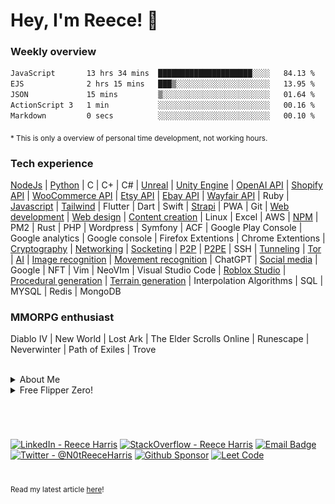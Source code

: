 # Hey, I'm Reece! 👋


### Weekly overview

<!--START_SECTION:waka-->

```txt
JavaScript       13 hrs 34 mins  █████████████████████░░░░   84.13 %
EJS              2 hrs 15 mins   ███▒░░░░░░░░░░░░░░░░░░░░░   13.95 %
JSON             15 mins         ▒░░░░░░░░░░░░░░░░░░░░░░░░   01.64 %
ActionScript 3   1 min           ░░░░░░░░░░░░░░░░░░░░░░░░░   00.16 %
Markdown         0 secs          ░░░░░░░░░░░░░░░░░░░░░░░░░   00.10 %
```

<!--END_SECTION:waka-->
<sub>* This is only a overview of personal time development, not working hours.</sub>


### Tech experience
[NodeJs](https://github.com/search?q=owner%3ANotReeceHarris++language%3AJavaScript&type=code) |
[Python](https://github.com/search?q=owner%3ANotReeceHarris++language%3APython+&type=code) |
C |
C+ |
C# |
[Unreal](https://github.com/EndlessHalls) |
[Unity Engine](https://github.com/EndlessHalls) |
[OpenAI API](https://github.com/EndlessHalls) |
[Shopify API](https://www.codegalaxy.co.uk/uncategorised/streamlining-warehouse-operations-with-warehouse-management-software/) |
[WooCommerce API](https://www.codegalaxy.co.uk/uncategorised/streamlining-warehouse-operations-with-warehouse-management-software/) |
[Etsy API](https://www.codegalaxy.co.uk/uncategorised/streamlining-warehouse-operations-with-warehouse-management-software/) |
[Ebay API](https://www.codegalaxy.co.uk/uncategorised/streamlining-warehouse-operations-with-warehouse-management-software/) |
[Wayfair API](https://www.codegalaxy.co.uk/uncategorised/streamlining-warehouse-operations-with-warehouse-management-software/) |
Ruby |
[Javascript](https://github.com/search?q=owner%3ANotReeceHarris++language%3AJavaScript&type=code) |
[Tailwind](https://www.reeceharris.net/) |
Flutter |
Dart |
Swift |
[Strapi](https://reeceharris.net/) |
PWA |
Git |
[Web development](https://reeceharris.net/) |
[Web design](https://reeceharris.net/) |
[Content creation](https://reeceharris.net/blogs) |
Linux |
Excel |
AWS |
[NPM](https://github.com/NotReeceHarris/torv3) |
PM2 |
Rust |
PHP |
Wordpress |
Symfony |
ACF |
Google Play Console |
Google analytics |
Google console |
Firefox Extentions |
Chrome Extentions |
[Cryptography](https://github.com/NotReeceHarris/lcb-9409) |
[Networking](https://github.com/NotReeceHarris/cryptic.js) |
[Socketing](https://github.com/NotReeceHarris/cryptic.js) |
[P2P](https://github.com/NotReeceHarris/cryptic.js) |
[P2PE](https://github.com/NotReeceHarris/cryptic.js) |
SSH |
[Tunneling](https://github.com/NotReeceHarris/cryptic.js) |
[Tor](https://github.com/NotReeceHarris/torv3) |
[AI](https://reeceharris.net/sandbox/detector) |
[Image recognition](https://reeceharris.net/sandbox/detector) |
[Movement recognition](https://reeceharris.net/blog/revolutionizing-martial-arts-training-with-skeletal-ai) |
ChatGPT |
[Social media](https://www.linkedin.com/in/notreeceharris/) |
Google |
NFT |
Vim |
NeoVIm |
Visual Studio Code |
[Roblox Studio](https://www.roblox.com/games/9560075253/AdventureTest) |
[Procedural generation](https://www.roblox.com/games/9560075253/AdventureTest) |
[Terrain generation](https://www.roblox.com/games/9560075253/AdventureTest) |
Interpolation Algorithms |
SQL |
MYSQL |
Redis |
MongoDB

### MMORPG enthusiast
Diablo IV |
New World |
Lost Ark |
The Elder Scrolls Online |
Runescape | 
Neverwinter |
Path of Exiles |
Trove

<br>

 <details>

  <summary>About Me</summary>
  
  > 🚀 𝗙𝘂𝘁𝘂𝗿𝗲 𝗮𝗺𝗯𝗶𝘁𝗶𝗼𝗻𝘀 \
  >I believe to succeed you need to aim for the moon and land on mars that's why I have high ambitions to work in the industry of Cyber security, however, it's always best to have a backup plan and mine would be working with companies all around the world to find and patch vulnerabilities in their platform and network. 
  >
  >📝 𝗢𝘃𝗲𝗿𝘃𝗶𝗲𝘄 \
  >Dedicated software engineer with the ability to multitask and work well with others, efficient code-oriented, bringing forth a professional and friendly attitude. Highly organized, and skilled in software concepts and fast learning. Committed to utilizing my skills to create scalable and maintainable products, while working towards the mission of a company, A strong leader who works well under pressure, and exudes productiveness.
  >
  >✨ 𝗗𝗿𝗲𝗮𝗺 𝗘𝗺𝗽𝗹𝗼𝘆𝗲𝗿𝘀 
  > - [Monzo](https://github.com/monzo) 
  > - [BAE systems](https://www.baesystems.com/) 
  > 
  > 📚 𝗜𝗻𝘁𝗿𝗲𝘀𝘁𝘀 
  > - Artificial intelligence 
  > - Cyber security 
  > - Cryptography 
  > - Blog Writing
  > 
  > 🎉 𝗡𝗲𝘄 𝗬𝗲𝗮𝗿'𝘀 𝗥𝗲𝘀𝗼𝗹𝘂𝘁𝗶𝗼𝗻𝘀 
  > - [x] Dont drop projects, keep support for packages.
  > - [x] Work on new technology within my intrests. 
  > - [x] Post regularly on my blog blogs (https://reeceharris.net)
</details> 

 <details>

  <summary>Free Flipper Zero!</summary>

 # GET RICK ROLLED !
 ![lol](./cdn/rr.gif)

</details> 

#

<br>

[![LinkedIn - Reece Harris](https://img.shields.io/badge/LinkedIn-0077B5?style=for-the-badge&logo=linkedin&logoColor=white)](https://www.linkedin.com/in/notreeceharris)
[![StackOverflow - Reece Harris](https://img.shields.io/badge/stack_Overflow-f48024?style=for-the-badge&logo=stackoverflow&logoColor=white)](https://stackoverflow.com/users/16701094/reece-harris)
[![Email Badge](https://img.shields.io/badge/Email-D14836?style=for-the-badge&logo=Mail.Ru&logoColor=white)](mailto:reeceharris@email.com)
[![Twitter - @N0tReeceHarris](https://img.shields.io/badge/Twitter-1DA1F2?style=for-the-badge&logo=twitter&logoColor=white)](https://twitter.com/N0tReeceHarris)
[![Github Sponsor](https://img.shields.io/badge/Sponsor-ca5d9e?style=for-the-badge&logo=github&logoColor=white)](https://github.com/sponsors/NotReeceHarris)
[![Leet Code](https://img.shields.io/badge/Leet_Code-fda515?style=for-the-badge&logo=leetcode&logoColor=white)](https://leetcode.com/NotReeceHarris/)

#

<sub>

Read my latest article [here](https://reeceharris.net/latest)!

</sub>
